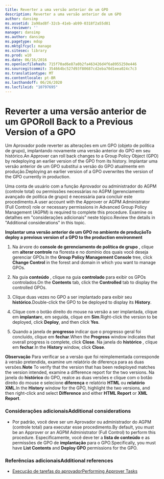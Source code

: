 ```yaml
---
title: Reverter a uma versão anterior de um GPO
description: Reverter a uma versão anterior de um GPO
author: dansimp
ms.assetid: 2a98ad8f-32cb-41eb-ab99-0318f2a55d81
ms.reviewer: ''
manager: dansimp
ms.author: dansimp
ms.pagetype: mdop
ms.mktglfcycl: manage
ms.sitesec: library
ms.prod: w10
ms.date: 06/16/2016
ms.openlocfilehash: 715f70ad6e87a0b2fa463426d4f6a8955250e446
ms.sourcegitcommit: 354664bc527d93f80687cd2eba70d1eea024c7c3
ms.translationtype: MT
ms.contentlocale: pt-BR
ms.lasthandoff: 06/26/2020
ms.locfileid: "10797695"
---
```

# <span data-ttu-id="1ce67-103">Reverter a uma versão anterior de um GPO</span><span class="sxs-lookup"><span data-stu-id="1ce67-103">Roll Back to a Previous Version of a GPO</span></span>


<span data-ttu-id="1ce67-104">Um Aprovador pode reverter as alterações em um GPO (objeto de política de grupo), implantando novamente uma versão anterior do GPO em seu histórico.</span><span class="sxs-lookup"><span data-stu-id="1ce67-104">An Approver can roll back changes to a Group Policy Object (GPO) by redeploying an earlier version of the GPO from its history.</span></span> <span data-ttu-id="1ce67-105">Implantar uma versão anterior de um GPO substitui a versão do GPO atualmente em produção.</span><span class="sxs-lookup"><span data-stu-id="1ce67-105">Deploying an earlier version of a GPO overwrites the version of the GPO currently in production.</span></span>

<span data-ttu-id="1ce67-106">Uma conta de usuário com a função Aprovador ou administrador do AGPM (controle total) ou permissões necessárias no AGPM (gerenciamento avançado de política de grupo) é necessária para concluir este procedimento.</span><span class="sxs-lookup"><span data-stu-id="1ce67-106">A user account with the Approver or AGPM Administrator (Full Control) role or necessary permissions in Advanced Group Policy Management (AGPM) is required to complete this procedure.</span></span> <span data-ttu-id="1ce67-107">Examine os detalhes em "considerações adicionais" neste tópico.</span><span class="sxs-lookup"><span data-stu-id="1ce67-107">Review the details in "Additional considerations" in this topic.</span></span>

**<span data-ttu-id="1ce67-108">Implantar uma versão anterior de um GPO no ambiente de produção</span><span class="sxs-lookup"><span data-stu-id="1ce67-108">To deploy a previous version of a GPO to the production environment</span></span>**

1.  <span data-ttu-id="1ce67-109">Na árvore do **console de gerenciamento de política de grupo** , clique em **alterar controle** na floresta e no domínio dos quais você deseja gerenciar GPOs.</span><span class="sxs-lookup"><span data-stu-id="1ce67-109">In the **Group Policy Management Console** tree, click **Change Control** in the forest and domain in which you want to manage GPOs.</span></span>

2.  <span data-ttu-id="1ce67-110">Na guia **conteúdo** , clique na guia **controlado** para exibir os GPOs controlados.</span><span class="sxs-lookup"><span data-stu-id="1ce67-110">On the **Contents** tab, click the **Controlled** tab to display the controlled GPOs.</span></span>

3.  <span data-ttu-id="1ce67-111">Clique duas vezes no GPO a ser implantado para exibir seu **histórico**.</span><span class="sxs-lookup"><span data-stu-id="1ce67-111">Double-click the GPO to be deployed to display its **History**.</span></span>

4.  <span data-ttu-id="1ce67-112">Clique com o botão direito do mouse na versão a ser implantada, clique em **implantar**e, em seguida, clique em **Sim**.</span><span class="sxs-lookup"><span data-stu-id="1ce67-112">Right-click the version to be deployed, click **Deploy**, and then click **Yes**.</span></span>

5.  <span data-ttu-id="1ce67-113">Quando a janela de **progresso** indicar que o progresso geral foi concluído, clique em **fechar**.</span><span class="sxs-lookup"><span data-stu-id="1ce67-113">When the **Progress** window indicates that overall progress is complete, click **Close**.</span></span> <span data-ttu-id="1ce67-114">Na janela do **histórico** , clique em **fechar**.</span><span class="sxs-lookup"><span data-stu-id="1ce67-114">In the **History** window, click **Close**.</span></span>

<span data-ttu-id="1ce67-115">**Observação**  Para verificar se a versão que foi reimplementada corresponde à versão pretendida, examine um relatório de diferença para as duas versões.</span><span class="sxs-lookup"><span data-stu-id="1ce67-115">**Note** To verify that the version that has been redeployed matches the version intended, examine a difference report for the two versions.</span></span> <span data-ttu-id="1ce67-116">Na janela do **histórico** do GPO, realce as duas versões e clique com o botão direito do mouse e selecione **diferença** e relatório **HTML** ou **relatório XML**.</span><span class="sxs-lookup"><span data-stu-id="1ce67-116">In the **History** window for the GPO, highlight the two versions, and then right-click and select **Difference** and either **HTML Report** or **XML Report**.</span></span>

 

### <span data-ttu-id="1ce67-117">Considerações adicionais</span><span class="sxs-lookup"><span data-stu-id="1ce67-117">Additional considerations</span></span>

-   <span data-ttu-id="1ce67-118">Por padrão, você deve ser um Aprovador ou administrador do AGPM (controle total) para executar esse procedimento.</span><span class="sxs-lookup"><span data-stu-id="1ce67-118">By default, you must be an Approver or an AGPM Administrator (Full Control) to perform this procedure.</span></span> <span data-ttu-id="1ce67-119">Especificamente, você deve ter a **lista de conteúdo** e as permissões de GPO de **implantação** para o GPO.</span><span class="sxs-lookup"><span data-stu-id="1ce67-119">Specifically, you must have **List Contents** and **Deploy GPO** permissions for the GPO.</span></span>

### <span data-ttu-id="1ce67-120">Referências adicionais</span><span class="sxs-lookup"><span data-stu-id="1ce67-120">Additional references</span></span>

-   [<span data-ttu-id="1ce67-121">Execução de tarefas do aprovador</span><span class="sxs-lookup"><span data-stu-id="1ce67-121">Performing Approver Tasks</span></span>](performing-approver-tasks-agpm30ops.md)

 

 





